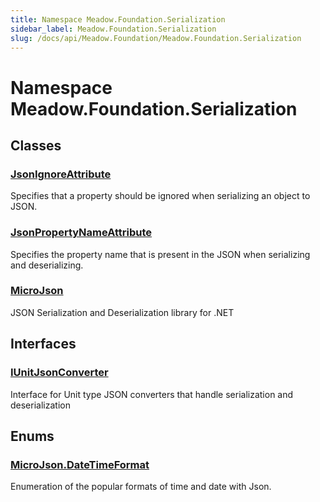 ```yaml
---
title: Namespace Meadow.Foundation.Serialization
sidebar_label: Meadow.Foundation.Serialization
slug: /docs/api/Meadow.Foundation/Meadow.Foundation.Serialization
---
```

# Namespace Meadow.Foundation.Serialization
## Classes
### [JsonIgnoreAttribute](../Meadow.Foundation.Serialization/JsonIgnoreAttribute)
Specifies that a property should be ignored when serializing an object to JSON.
### [JsonPropertyNameAttribute](../Meadow.Foundation.Serialization/JsonPropertyNameAttribute)
Specifies the property name that is present in the JSON when serializing and deserializing.
### [MicroJson](../Meadow.Foundation.Serialization/MicroJson)
JSON Serialization and Deserialization library for .NET
## Interfaces
### [IUnitJsonConverter](../Meadow.Foundation.Serialization/IUnitJsonConverter)
Interface for Unit type JSON converters that handle serialization and deserialization
## Enums
### [MicroJson.DateTimeFormat](../Meadow.Foundation.Serialization/MicroJson.DateTimeFormat)
Enumeration of the popular formats of time and date with Json.
